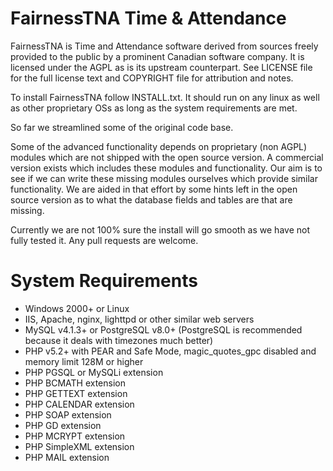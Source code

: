 FairnessTNA Time & Attendance
==========================

FairnessTNA is Time and Attendance software derived from sources freely provided to the public by a prominent Canadian software company. It is licensed under the AGPL as is its upstream counterpart. See LICENSE file for the full license text and COPYRIGHT file for attribution and notes.


To install FairnessTNA follow INSTALL.txt. It should run on any linux as well as other proprietary OSs as long as the system requirements are met.


So far we streamlined some of the original code base.


Some of the advanced functionality depends on proprietary (non AGPL) modules which are not shipped with the open source version. A commercial version exists which includes these modules and functionality. Our aim is to see if we can write these missing modules ourselves which provide similar functionality. We are aided in that effort by some hints left in the open source version as to what the database fields and tables are that are missing.

Currently we are not 100% sure the install will go smooth as we have not fully tested it. Any pull requests are welcome.

System Requirements
===================

- Windows 2000+ or Linux
- IIS, Apache, nginx, lighttpd or other similar web servers
- MySQL v4.1.3+ or PostgreSQL v8.0+ (PostgreSQL is recommended because it deals with timezones much better)
- PHP v5.2+ with PEAR and Safe Mode, magic_quotes_gpc disabled and memory limit 128M or higher
- PHP PGSQL or MySQLi extension
- PHP BCMATH extension
- PHP GETTEXT extension
- PHP CALENDAR extension
- PHP SOAP extension
- PHP GD extension
- PHP MCRYPT extension
- PHP SimpleXML extension
- PHP MAIL extension

